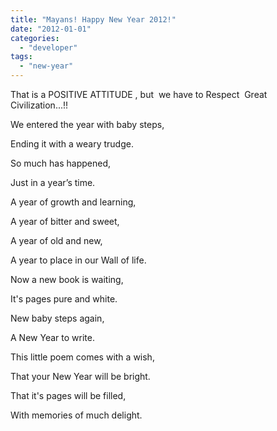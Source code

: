 ```yaml
---
title: "Mayans! Happy New Year 2012!"
date: "2012-01-01"
categories: 
  - "developer"
tags: 
  - "new-year"
---
```


That is a POSITIVE ATTITUDE , but  we have to Respect  Great Civilization...!!

  

We entered the year with baby steps,

Ending it with a weary trudge.

So much has happened,

Just in a year’s time.

  

A year of growth and learning,

A year of bitter and sweet,

A year of old and new,

A year to place in our Wall of life.

  

Now a new book is waiting,

It's pages pure and white.

New baby steps again,

A New Year to write.

  

This little poem comes with a wish,

That your New Year will be bright.

That it's pages will be filled,

With memories of much delight.

[  
](https://sajeetharan.wordpress.com/wp-content/uploads/2012/01/bf67e-newyear.jpg)
